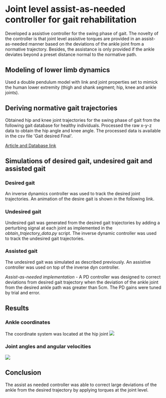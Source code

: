 # Joint level assist-as-needed controller for gait rehabilitation
Developed a assistive controller for the swing phase of gait. The novelty of the controller is that joint level assistive torques are provided in an assist-as-needed manner based on the deviations of the ankle joint from a normative trajectory. Besides, the assistance is only provided if the ankle deviates beyond a preset distance normal to the normative path.

## Modeling of lower limb dynamics
Used a double pendulum model with link and joint properties set to mimick the human lower extremity (thigh and shank segment; hip, knee and ankle joints). 

## Deriving normative gait trajectories
Obtained hip and knee joint trajectories for the swing phase of gait from the following gait database for healthy individuals. Processed the raw x-y-z data to obtain the hip angle and knee angle. The processed data is available in the csv file 'Gait desired Final'. 

[Article and Database link](https://www.ncbi.nlm.nih.gov/pmc/articles/PMC5922232/)

## Simulations of desired gait, undesired gait and assisted gait

### Desired gait
An inverse dynamics controller was used to track the desired joint trajectories. An animation of the desire gait is shown in the following link.

[](https://raw.githubusercontent.com/Rakshith6/gait-assist-as-needed-controller/master/desired%20gait%20animation.mp4)

### Undesired gait
Undesired gait was generated from the desired gait trajectories by adding a perturbing signal at each joint as implemented in the *obtain_trajectory_data.py* script. The inverse dynamic controller was used to track the undesired gait trajectories.

### Assisted gait
The undesired gait was simulated as described previously. An assistive controller was used on top of the inverse dyn controller.

*Assist-as-needed implementation* - A PD controller was designed to correct deviations from desired gait trajectory when the deviation of the ankle joint from the desired ankle path was greater than 5cm. The PD gains were tuned by trial and error.

## Results

### Ankle coordinates
The coordinate system was located at the hip joint
![](https://github.com/Rakshith6/gait-assist-as-needed-controller/blob/master/ankle_coordinate_plots.png)

### Joint angles and angular velocities
![](https://github.com/Rakshith6/gait-assist-as-needed-controller/blob/master/joint_states_plot.png)

## Conclusion
The assist as needed controller was able to correct large deviations of the ankle from the desired trajectory by applying torques at the joint level.





